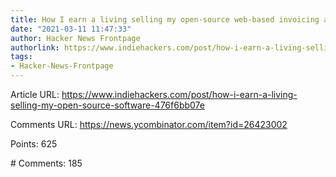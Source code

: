 ```yaml
---
title: How I earn a living selling my open-source web-based invoicing application
date: "2021-03-11 11:47:33"
author: Hacker News Frontpage
authorlink: https://www.indiehackers.com/post/how-i-earn-a-living-selling-my-open-source-software-476f6bb07e
tags:
- Hacker-News-Frontpage
---
```


<p>Article URL: <a href="https://www.indiehackers.com/post/how-i-earn-a-living-selling-my-open-source-software-476f6bb07e">https://www.indiehackers.com/post/how-i-earn-a-living-selling-my-open-source-software-476f6bb07e</a></p>
<p>Comments URL: <a href="https://news.ycombinator.com/item?id=26423002">https://news.ycombinator.com/item?id=26423002</a></p>
<p>Points: 625</p>
<p># Comments: 185</p>
